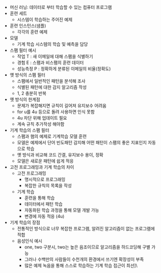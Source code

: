- 머신 러닝: 데이터로 부터 학습할 수 있는 컴퓨터 프로그램
- 훈련 세트
	- 시스템이 학습하는 주어진 예제
- 훈련 인스턴스(샘플)
	- 각각의 훈련 예제
- 모델
	- 기계 학습 시스템의 학습 및 예측을 담당
- 스팸 필터 예시
	- 작업 T : 새 이메일에 대해 스팸을 식별하기
	- 경험 E : 스팸과 비스팸의 훈련 데이터
	- 성능측정 P : 정확하게 분류된 이메일의 비율(정확도)
- 옛 방식의 스팸 필터
	- 스팸에서 일반적인 패턴을 분석해 조사
	- 식별된 패턴에 대한 감지 알고리즘 작성
	- 1, 2 충분히 반복
- 옛 방식의 한계점
	- 문제가 복잡해지면 규칙이 길어져 유지보수 어려움
	- for u를 4u 등으로 돌려 사용하면 인식 못함
	- 4u 차단 위해 업데이트 필요
	- 계속 규칙 추가작성 해야함
- 기계 학습의 스팸 필터
	- 스팸과 햄의 예제로 기계학습 모델 훈련
	- 모델은 예제에서 단어 빈도패턴 감지해 어떤 패턴이 스팸의 좋은 지표인지 자동으로 학습
	- 옛 방식과 비교해 코드 간결, 유지보수 용이, 정확
	- 모델은 새로운 패턴에 쉽게 적응
- 고전 프로그래밍과 기계 학습의 차이
	- 고전 프로그래밍
		- 명시적으로 프로그래밍
		- 복잡한 규칙의 목록을 작성
	- 기계 학습
		- 훈련을 통해 학습
		- 데이터에서 패턴 학습
		- 자동화된 학습 과정을 통해 모델 개발 가능
		- 변경에 자동 적응 (4u)
- 기계 학습의 장점
	- 전통적인 방식으로 너무 복잡한 프로그램, 알려진 알고리즘이 없는 프로그램에 적합
	- 음성인식 예시
		- one, two 구분시, two는 높은 음조이므로 알고리즘을 하드코딩해 구별 가능
		- 그러나 수백만의 사람들이 수천개의 환경에서 쓰기엔 확장성이 부족
		- 많은 예제 녹음을 통해 스스로 학습하는 기계 학습 접근이 최선]\